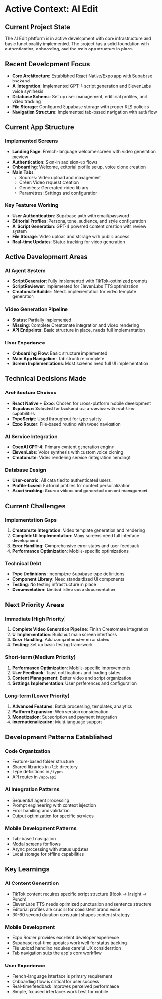 # Active Context: AI Edit

## Current Project State
The AI Edit platform is in active development with core infrastructure and basic functionality implemented. The project has a solid foundation with authentication, onboarding, and the main app structure in place.

## Recent Development Focus
- **Core Architecture**: Established React Native/Expo app with Supabase backend
- **AI Integration**: Implemented GPT-4 script generation and ElevenLabs voice synthesis
- **Database Schema**: Set up user management, editorial profiles, and video tracking
- **File Storage**: Configured Supabase storage with proper RLS policies
- **Navigation Structure**: Implemented tab-based navigation with auth flow

## Current App Structure

### Implemented Screens
- **Landing Page**: French-language welcome screen with video generation preview
- **Authentication**: Sign-in and sign-up flows
- **Onboarding**: Welcome, editorial profile setup, voice clone creation
- **Main Tabs**:
  - Sources: Video upload and management
  - Créer: Video request creation
  - Générées: Generated video library
  - Paramètres: Settings and configuration

### Key Features Working
- **User Authentication**: Supabase auth with email/password
- **Editorial Profiles**: Persona, tone, audience, and style configuration
- **AI Script Generation**: GPT-4 powered content creation with review system
- **File Storage**: Video upload and storage with public access
- **Real-time Updates**: Status tracking for video generation

## Active Development Areas

### AI Agent System
- **ScriptGenerator**: Fully implemented with TikTok-optimized prompts
- **ScriptReviewer**: Implemented for ElevenLabs TTS optimization
- **CreatomateBuilder**: Needs implementation for video template generation

### Video Generation Pipeline
- **Status**: Partially implemented
- **Missing**: Complete Creatomate integration and video rendering
- **API Endpoints**: Basic structure in place, needs full implementation

### User Experience
- **Onboarding Flow**: Basic structure implemented
- **Main App Navigation**: Tab structure complete
- **Screen Implementations**: Most screens need full UI implementation

## Technical Decisions Made

### Architecture Choices
- **React Native + Expo**: Chosen for cross-platform mobile development
- **Supabase**: Selected for backend-as-a-service with real-time capabilities
- **TypeScript**: Used throughout for type safety
- **Expo Router**: File-based routing with typed navigation

### AI Service Integration
- **OpenAI GPT-4**: Primary content generation engine
- **ElevenLabs**: Voice synthesis with custom voice cloning
- **Creatomate**: Video rendering service (integration pending)

### Database Design
- **User-centric**: All data tied to authenticated users
- **Profile-based**: Editorial profiles for content personalization
- **Asset tracking**: Source videos and generated content management

## Current Challenges

### Implementation Gaps
1. **Creatomate Integration**: Video template generation and rendering
2. **Complete UI Implementation**: Many screens need full interface development
3. **Error Handling**: Comprehensive error states and user feedback
4. **Performance Optimization**: Mobile-specific optimizations

### Technical Debt
- **Type Definitions**: Incomplete Supabase type definitions
- **Component Library**: Need standardized UI components
- **Testing**: No testing infrastructure in place
- **Documentation**: Limited inline code documentation

## Next Priority Areas

### Immediate (High Priority)
1. **Complete Video Generation Pipeline**: Finish Creatomate integration
2. **UI Implementation**: Build out main screen interfaces
3. **Error Handling**: Add comprehensive error states
4. **Testing**: Set up basic testing framework

### Short-term (Medium Priority)
1. **Performance Optimization**: Mobile-specific improvements
2. **User Feedback**: Toast notifications and loading states
3. **Content Management**: Better video and script organization
4. **Settings Implementation**: User preferences and configuration

### Long-term (Lower Priority)
1. **Advanced Features**: Batch processing, templates, analytics
2. **Platform Expansion**: Web version consideration
3. **Monetization**: Subscription and payment integration
4. **Internationalization**: Multi-language support

## Development Patterns Established

### Code Organization
- Feature-based folder structure
- Shared libraries in `/lib` directory
- Type definitions in `/types`
- API routes in `/app/api`

### AI Integration Patterns
- Sequential agent processing
- Prompt engineering with context injection
- Error handling and validation
- Output optimization for specific services

### Mobile Development Patterns
- Tab-based navigation
- Modal screens for flows
- Async processing with status updates
- Local storage for offline capabilities

## Key Learnings

### AI Content Generation
- TikTok content requires specific script structure (Hook → Insight → Punch)
- ElevenLabs TTS needs optimized punctuation and sentence structure
- Editorial profiles are crucial for consistent brand voice
- 30-60 second duration constraint shapes content strategy

### Mobile Development
- Expo Router provides excellent developer experience
- Supabase real-time updates work well for status tracking
- File upload handling requires careful UX consideration
- Tab navigation suits the app's core workflow

### User Experience
- French-language interface is primary requirement
- Onboarding flow is critical for user success
- Real-time feedback improves perceived performance
- Simple, focused interfaces work best for mobile
